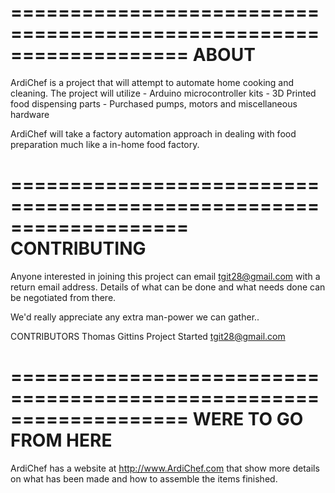 ===================================================================
ABOUT
===================================================================
ArdiChef is a project that will attempt to automate home cooking
and cleaning.  The project will utilize
    - Arduino microcontroller kits
    - 3D Printed food dispensing parts
    - Purchased pumps, motors and miscellaneous hardware

ArdiChef will take a factory automation approach in dealing with
food preparation much like a in-home food factory.

===================================================================
CONTRIBUTING
===================================================================
Anyone interested in joining this project can email
tgit28@gmail.com with a return email address.  Details of what can
be done and what needs done can be negotiated from there.

We'd really appreciate any extra man-power we can gather..

CONTRIBUTORS
    Thomas Gittins      Project Started         tgit28@gmail.com
    
===================================================================
WERE TO GO FROM HERE
===================================================================
ArdiChef has a website at http://www.ArdiChef.com that show more
details on what has been made and how to assemble the items finished.
